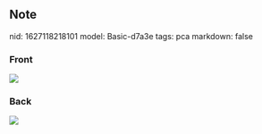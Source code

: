 ## Note
nid: 1627118218101
model: Basic-d7a3e
tags: pca
markdown: false

### Front
<img src="paste-b82515bf3012e264b443303f86ae05076722a140.jpg">

### Back
<img src="paste-a7899f6b53bcb12c7989a898e42d75cff12bf349.jpg">
